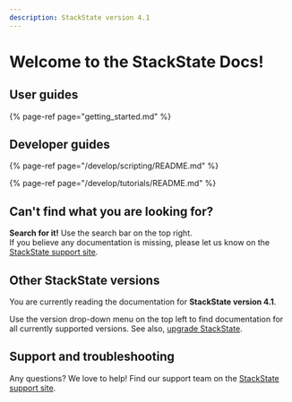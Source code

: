 ```yaml
---
description: StackState version 4.1
---
```


# Welcome to the StackState Docs!


## User guides

{% page-ref page="getting_started.md" %}


## Developer guides

{% page-ref page="/develop/scripting/README.md" %}

{% page-ref page="/develop/tutorials/README.md" %}



## Can't find what you are looking for?

**Search for it!** Use the search bar on the top right.  
If you believe any documentation is missing, please let us know on the [StackState support site](http://support.stackstate.com/).

## Other StackState versions

You are currently reading the documentation for **StackState version 4.1**.

Use the version drop-down menu on the top left to find documentation for all currently supported versions. See also, [upgrade StackState](setup/upgrading.md).

## Support and troubleshooting

Any questions? We love to help! Find our support team on the [StackState support site](http://support.stackstate.com/).
